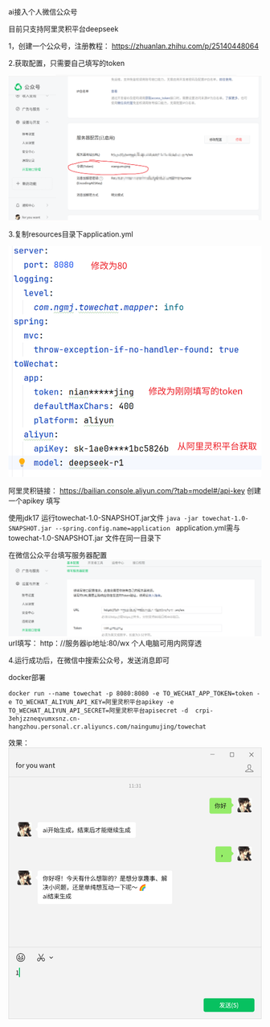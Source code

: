 ai接入个人微信公众号

目前只支持阿里灵积平台deepseek

1，创建一个公众号，注册教程：
https://zhuanlan.zhihu.com/p/25140448064

2.获取配置，只需要自己填写的token

![img.png](images/img.png)

3.复制resources目录下application.yml

![img_1.png](images/img_1.png)

阿里灵积链接：
https://bailian.console.aliyun.com/?tab=model#/api-key
创建一个apikey 填写

使用jdk17 运行towechat-1.0-SNAPSHOT.jar文件
``java -jar towechat-1.0-SNAPSHOT.jar --spring.config.name=application
``
application.yml需与towechat-1.0-SNAPSHOT.jar 文件在同一目录下

在微信公众平台填写服务器配置
![img_2.png](images/img_2.png)
url填写：
http：//服务器ip地址:80/wx
个人电脑可用内网穿透

4.运行成功后，在微信中搜索公众号，发送消息即可

docker部署
```
docker run --name towechat -p 8080:8080 -e TO_WECHAT_APP_TOKEN=token -e TO_WECHAT_ALIYUN_API_KEY=阿里灵积平台apikey -e TO_WECHAT_ALIYUN_API_SECRET=阿里灵积平台apisecret -d  crpi-3ehjzzneqvumxsnz.cn-hangzhou.personal.cr.aliyuncs.com/naingumujing/towechat
```

效果：
![img.png](images/img_3.png)